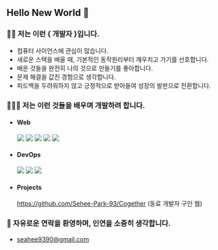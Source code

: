 ## Hello New World 👋

### 💁🏻 저는 이런 { 개발자 }입니다.
  - 컴퓨터 사이언스에 관심이 많습니다.
  - 새로운 스택을 배울 때, 기본적인 동작원리부터 깨우치고 가기를 선호합니다.
  - 배운 것들을 완전히 나의 것으로 만들기를 좋아합니다.
  - 문제 해결을 값진 경험으로 생각합니다.
  - 피드백을 두려워하지 않고 긍정적으로 받아들여 성장의 발판으로 전환합니다.

### 👨🏻‍💻 저는 이런 것들을 배우며 개발하려 합니다.
  - #### Web
    <img src="https://img.shields.io/badge/JavaScript-F7DF1E?style=for-the-badge&logo=javascript&logoColor=black"> 
    <img src="https://img.shields.io/badge/TypeScript-3178C6?style=for-the-badge&logo=typescript&logoColor=white">
    <img src="https://img.shields.io/badge/React-61DAFB?style=for-the-badge&logo=React&logoColor=black">
    <img src="https://img.shields.io/badge/Node.js-339933?style=for-the-badge&logo=Node.js&logoColor=white">
    <img src="https://img.shields.io/badge/MySQL-4479A1?style=for-the-badge&logo=MySQL&logoColor=white">

  - #### DevOps
    <img src="https://img.shields.io/badge/Linux-FCC624?style=for-the-badge&logo=Linux&logoColor=black">
    <img src="https://img.shields.io/badge/Kubernetes-326CE5?style=for-the-badge&logo=Kubernetes&logoColor=white">
    <img src="https://img.shields.io/badge/Docker-2496ED?style=for-the-badge&logo=Docker&logoColor=white">

  - #### Projects
    https://github.com/Sehee-Park-93/Cogether (동료 개발자 구인 웹) 


### 📧 자유로운 연락을 환영하며, 인연을 소중히 생각합니다.
  - seahee9390@gmail.com

<!--
**Sehee-Park-93/Sehee-Park-93** is a ✨ _special_ ✨ repository because its `README.md` (this file) appears on your GitHub profile.

Here are some ideas to get you started:

- 🔭 I’m currently working on ...
- 🌱 I’m currently learning ...
- 👯 I’m looking to collaborate on ...
- 🤔 I’m looking for help with ...
- 💬 Ask me about ...
- 📫 How to reach me: ...
- 😄 Pronouns: ...
- ⚡ Fun fact: ...
-->
